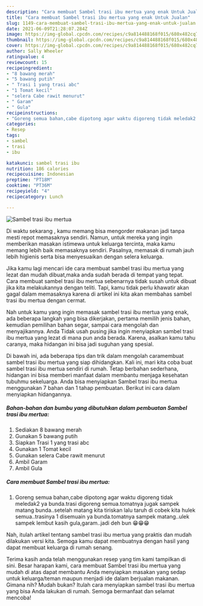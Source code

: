 ```yaml
---
description: "Cara membuat Sambel trasi ibu mertua yang enak Untuk Jualan"
title: "Cara membuat Sambel trasi ibu mertua yang enak Untuk Jualan"
slug: 1149-cara-membuat-sambel-trasi-ibu-mertua-yang-enak-untuk-jualan
date: 2021-06-09T21:28:07.284Z
image: https://img-global.cpcdn.com/recipes/c9a814488168f015/680x482cq70/sambel-trasi-ibu-mertua-foto-resep-utama.jpg
thumbnail: https://img-global.cpcdn.com/recipes/c9a814488168f015/680x482cq70/sambel-trasi-ibu-mertua-foto-resep-utama.jpg
cover: https://img-global.cpcdn.com/recipes/c9a814488168f015/680x482cq70/sambel-trasi-ibu-mertua-foto-resep-utama.jpg
author: Sally Wheeler
ratingvalue: 4
reviewcount: 15
recipeingredient:
- "8 bawang merah"
- "5 bawang putih"
- " Trasi 1 yang trasi abc"
- "1 Tomat kecil"
- "selera Cabe rawit menurut"
- " Garam"
- " Gula"
recipeinstructions:
- "Goreng semua bahan,cabe dipotong agar waktu digoreng tidak meledak2 ya bunda.trasi digoreng semua.tomatnya jugak sampek matang bunda..setelah matang kita tiriskan lalu taruh di cobek kita hulek semua..trasinya 1 disemuain ya bunda.tomatnya sampek matang..ulek sampek lembut kasih gula,garam..jadi deh bun 😁😁😁"
categories:
- Resep
tags:
- sambel
- trasi
- ibu

katakunci: sambel trasi ibu 
nutrition: 186 calories
recipecuisine: Indonesian
preptime: "PT18M"
cooktime: "PT36M"
recipeyield: "4"
recipecategory: Lunch

---
```



![Sambel trasi ibu mertua](https://img-global.cpcdn.com/recipes/c9a814488168f015/680x482cq70/sambel-trasi-ibu-mertua-foto-resep-utama.jpg)

Di waktu  sekarang , kamu memang bisa mengorder makanan jadi tanpa mesti repot memasaknya sendiri. Namun, untuk mereka yang ingin memberikan masakan istimewa untuk keluarga tercinta, maka kamu memang lebih baik memasaknya sendiri. Pasalnya, memasak di rumah jauh lebih higienis serta bisa menyesuaikan dengan selera keluarga.

Jika kamu lagi mencari ide cara membuat sambel trasi ibu mertua yang lezat dan mudah dibuat,maka anda sudah berada di tempat yang tepat. Cara membuat sambel trasi ibu mertua  sebenarnya tidak susah untuk dibuat jika kita melakukannya dengan teliti. Tapi, kamu tidak perlu khawatir akan gagal dalam memasaknya 
karena di artikel ini kita akan membahas sambel trasi ibu mertua dengan cermat.  



Nah untuk kamu yang ingin memasak sambel trasi ibu mertua yang enak, ada beberapa langkah yang bisa dikerjakan, pertama memilih jenis bahan, kemudian pemilihan bahan segar, sampai cara mengolah dan menyajikannya. Anda Tidak usah pusing jika ingin menyiapkan sambel trasi ibu mertua yang lezat di mana pun anda berada. Karena, asalkan kamu  tahu caranya, maka hidangan ini bisa jadi suguhan yang spesial.

Di bawah ini, ada beberapa tips dan trik dalam mengolah caramembuat sambel trasi ibu mertua yang siap dihidangkan. Kali ini, mari kita coba buat sambel trasi ibu mertua sendiri di rumah. Tetap berbahan sederhana, hidangan ini bisa memberi manfaat dalam membantu menjaga kesehatan tubuhmu sekeluarga. Anda bisa menyiapkan Sambel trasi ibu mertua menggunakan 7 bahan dan 1 tahap pembuatan. Berikut ini cara dalam menyiapkan hidangannya.

<!--inarticleads1-->

##### Bahan-bahan dan bumbu yang dibutuhkan dalam pembuatan Sambel trasi ibu mertua:

1. Sediakan 8 bawang merah
1. Gunakan 5 bawang putih
1. Siapkan  Trasi 1 yang trasi abc
1. Gunakan 1 Tomat kecil
1. Gunakan selera Cabe rawit menurut
1. Ambil  Garam
1. Ambil  Gula




<!--inarticleads2-->

##### Cara membuat Sambel trasi ibu mertua:

1. Goreng semua bahan,cabe dipotong agar waktu digoreng tidak meledak2 ya bunda.trasi digoreng semua.tomatnya jugak sampek matang bunda..setelah matang kita tiriskan lalu taruh di cobek kita hulek semua..trasinya 1 disemuain ya bunda.tomatnya sampek matang..ulek sampek lembut kasih gula,garam..jadi deh bun 😁😁😁




Nah, itulah artikel tentang  sambel trasi ibu mertua  yang praktis dan mudah dilakukan versi kita. Semoga kamu dapat membuatnya dengan hasil yang dapat membuat keluarga di rumah senang. 

Terima kasih anda telah menggunakan resep yang tim kami tampilkan di sini. Besar harapan kami, cara membuat  Sambel trasi ibu mertua yang mudah di atas dapat membantu Anda menyiapkan masakan yang sedap untuk keluarga/teman maupun menjadi ide dalam berjualan makanan. Gimana nih? Mudah bukan? Itulah cara menyiapkan sambel trasi ibu mertua yang bisa Anda lakukan di rumah. Semoga bermanfaat dan selamat mencoba!

